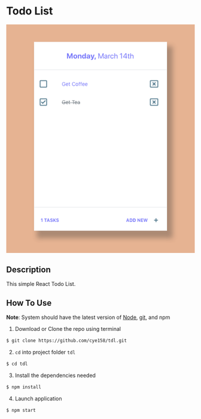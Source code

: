 # Todo List

![todo list png](./public/tdl_cover.png "todo list screenshot")

## Description

This simple React Todo List.

## How To Use

**Note**: System should have the latest version of [Node](https://nodejs.org/en/), [git](https://git-scm.com/downloads), and npm

1. Download or Clone the repo using terminal

```bash
$ git clone https://github.com/cye158/tdl.git
```

2. `cd` into project folder `tdl`

```bash
$ cd tdl
```

3. Install the dependencies needed

```bash
$ npm install
```

4. Launch application

```bash
$ npm start
```
